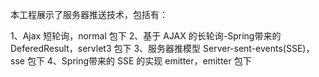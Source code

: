 
本工程展示了服务器推送技术，包括有：

1、Ajax 短轮询，normal 包下
2、基于 AJAX 的长轮询-Spring带来的 DeferedResult，servlet3 包下
3、服务器推模型 Server-sent-events(SSE)，sse 包下
4、Spring带来的 SSE 的实现 emitter，emitter 包下

